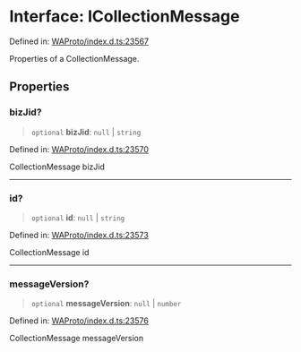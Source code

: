 # Interface: ICollectionMessage

Defined in: [WAProto/index.d.ts:23567](https://github.com/Fokusdotid/Baileys/blob/c0c23ce3104b65dfcc64246c9ee8a49ef38993b5/WAProto/index.d.ts#L23567)

Properties of a CollectionMessage.

## Properties

### bizJid?

> `optional` **bizJid**: `null` \| `string`

Defined in: [WAProto/index.d.ts:23570](https://github.com/Fokusdotid/Baileys/blob/c0c23ce3104b65dfcc64246c9ee8a49ef38993b5/WAProto/index.d.ts#L23570)

CollectionMessage bizJid

***

### id?

> `optional` **id**: `null` \| `string`

Defined in: [WAProto/index.d.ts:23573](https://github.com/Fokusdotid/Baileys/blob/c0c23ce3104b65dfcc64246c9ee8a49ef38993b5/WAProto/index.d.ts#L23573)

CollectionMessage id

***

### messageVersion?

> `optional` **messageVersion**: `null` \| `number`

Defined in: [WAProto/index.d.ts:23576](https://github.com/Fokusdotid/Baileys/blob/c0c23ce3104b65dfcc64246c9ee8a49ef38993b5/WAProto/index.d.ts#L23576)

CollectionMessage messageVersion
